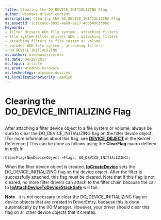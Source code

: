 ```yaml
---
title: Clearing the DO_DEVICE_INITIALIZING Flag
author: windows-driver-content
description: Clearing the DO_DEVICE_INITIALIZING Flag
ms.assetid: 1c1cca60-bb95-4a8d-9e17-4db54983bbb0
keywords:
- filter drivers WDK file system , attaching filters
- file system filter drivers WDK , attaching filters
- attaching filters to file system or volume
- volumes WDK file system , attaching filters
- DO_DEVICE_INITIALIZING
ms.author: windowsdriverdev
ms.date: 04/20/2017
ms.topic: article
ms.prod: windows-hardware
ms.technology: windows-devices
ms.localizationpriority: medium
---
```


# Clearing the DO\_DEVICE\_INITIALIZING Flag


## <span id="ddk_clearing_the_do_device_initializing_flag_if"></span><span id="DDK_CLEARING_THE_DO_DEVICE_INITIALIZING_FLAG_IF"></span>


After attaching a filter device object to a file system or volume, always be sure to clear the DO\_DEVICE\_INITIALIZING flag on the filter device object. (For more information about this flag, see [**DEVICE\_OBJECT**](https://msdn.microsoft.com/library/windows/hardware/ff543147) in the Kernel Reference.) This can be done as follows using the **ClearFlag** macro defined in *ntifs.h*:

```
ClearFlag(NewDeviceObject->Flags, DO_DEVICE_INITIALIZING);
```

When the filter device object is created, [**IoCreateDevice**](https://msdn.microsoft.com/library/windows/hardware/ff548397) sets the DO\_DEVICE\_INITIALIZING flag on the device object. After the filter is successfully attached, this flag must be cleared. Note that if this flag is not cleared, no more filter drivers can attach to the filter chain because the call to [**IoAttachDeviceToDeviceStackSafe**](https://msdn.microsoft.com/library/windows/hardware/ff548236) will fail.

**Note**   It is not necessary to clear the DO\_DEVICE\_INITIALIZING flag on device objects that are created in DriverEntry, because this is done automatically by the I/O Manager. However, your driver should clear this flag on all other device objects that it creates.

 

 

 




